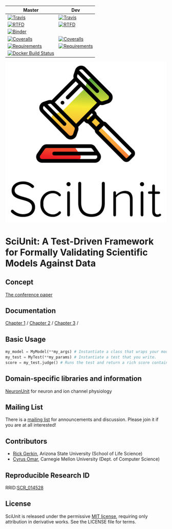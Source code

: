 | Master  | Dev |
| ------------- | ------------- |
| [![Travis](https://travis-ci.org/scidash/sciunit.svg?branch=master)](https://travis-ci.org/scidash/sciunit) | [![Travis](https://travis-ci.org/scidash/sciunit.svg?branch=dev)](https://travis-ci.org/scidash/sciunit)  |
| [![RTFD](https://readthedocs.org/projects/sciunit/badge/?version=master)](http://sciunit.readthedocs.io/en/latest/?badge=master) | [![RTFD](https://readthedocs.org/projects/sciunit/badge/?version=dev)](http://sciunit.readthedocs.io/en/latest/?badge=dev) |
| [![Binder](https://mybinder.org/badge.svg)](https://mybinder.org/v2/gh/scidash/sciunit/master?filepath=docs%2Fchapter1.ipynb) | |
| [![Coveralls](https://coveralls.io/repos/github/scidash/sciunit/badge.svg?branch=master)](https://coveralls.io/github/scidash/sciunit?branch=master) | [![Coveralls](https://coveralls.io/repos/github/scidash/sciunit/badge.svg?branch=dev)](https://coveralls.io/github/scidash/sciunit?branch=dev) |
| [![Requirements](https://requires.io/github/scidash/sciunit/requirements.svg?branch=master)](https://requires.io/github/scidash/sciunit/requirements/?branch=master) |  [![Requirements](https://requires.io/github/scidash/sciunit/requirements.svg?branch=dev)](https://requires.io/github/scidash/sciunit/requirements/?branch=dev) | 
| [![Docker Build Status](https://img.shields.io/docker/build/scidash/sciunit.svg)](https://hub.docker.com/r/scidash/sciunit/builds/) |

![SciUnit Logo](https://raw.githubusercontent.com/scidash/assets/master/logos/SciUnit/sci-unit-square.png)
# SciUnit: A Test-Driven Framework for Formally Validating Scientific Models Against Data

## Concept
[The conference paper](https://github.com/cyrus-/papers/raw/master/sciunit-icse14/sciunit-icse14.pdf)

## Documentation
[Chapter 1](https://github.com/scidash/sciunit/blob/master/docs/chapter1.ipynb) / 
[Chapter 2](https://github.com/scidash/sciunit/blob/master/docs/chapter2.ipynb) /
[Chapter 3](https://github.com/scidash/sciunit/blob/master/docs/chapter3.ipynb) /

## Basic Usage
```python
my_model = MyModel(**my_args) # Instantiate a class that wraps your model of interest.  
my_test = MyTest(**my_params) # Instantiate a test that you write.  
score = my_test.judge() # Runs the test and return a rich score containing test results and more.  
```

## Domain-specific libraries and information

[NeuronUnit](https://github.com/scidash/neuronunit) for neuron and ion channel physiology

## Mailing List
There is a [mailing list](https://groups.google.com/forum/?fromgroups#!forum/sciunit) for announcements and discussion.
Please join it if you are at all interested!

## Contributors
 * [Rick Gerkin](http://rick.gerk.in), Arizona State University (School of Life Science)
 * [Cyrus Omar](http://cs.cmu.edu/~comar), Carnegie Mellon University (Dept. of Computer Science)
 
## Reproducible Research ID
RRID:[SCR_014528](https://scicrunch.org/resources/Any/record/nlx_144509-1/3faed1d9-6579-5da6-b4b4-75a5077656bb/search?q=sciunit&l=sciunit)

## License
SciUnit is released under the permissive [MIT license](https://opensource.org/licenses/MIT), requiring only attribution in derivative works. See the LICENSE file for terms.

